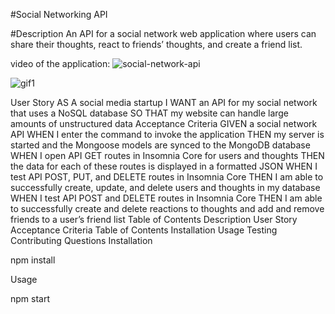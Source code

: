 #Social Networking API

     

#Description
An API for a social network web application where users can share their thoughts, react to friends’ thoughts, and create a friend list.

video of the application:
![social-network-api](./assets/users.gif)

![gif1](https://user-images.githubusercontent.com/55413812/169722690-f2809c26-3a05-46fc-9f10-58f9c1c5525c.gif)



User Story
AS A social media startup
I WANT an API for my social network that uses a NoSQL database
SO THAT my website can handle large amounts of unstructured data
Acceptance Criteria
GIVEN a social network API
WHEN I enter the command to invoke the application
THEN my server is started and the Mongoose models are synced to the MongoDB database
WHEN I open API GET routes in Insomnia Core for users and thoughts
THEN the data for each of these routes is displayed in a formatted JSON
WHEN I test API POST, PUT, and DELETE routes in Insomnia Core
THEN I am able to successfully create, update, and delete users and thoughts in my database
WHEN I test API POST and DELETE routes in Insomnia Core
THEN I am able to successfully create and delete reactions to thoughts and add and remove friends to a user’s friend list
Table of Contents
Description
User Story
Acceptance Criteria
Table of Contents
Installation
Usage
Testing
Contributing
Questions
Installation

npm install

Usage

npm start

